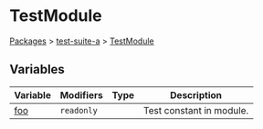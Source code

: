 # TestModule

[Packages](/) > [test-suite-a](/test-suite-a/) > [TestModule](/test-suite-a/testmodule-namespace/)

## Variables

| Variable | Modifiers | Type | Description |
| --- | --- | --- | --- |
| [foo](/test-suite-a/testmodule-namespace/foo-variable) | `readonly` |  | Test constant in module. |

